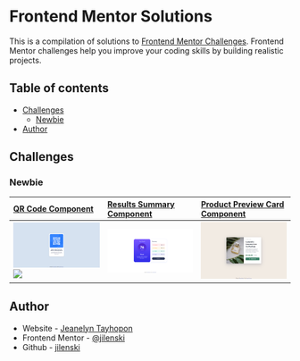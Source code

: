 # Frontend Mentor Solutions

This is a compilation of solutions to [Frontend Mentor Challenges](https://www.frontendmentor.io/challenges). Frontend Mentor challenges help you improve your coding skills by building realistic projects.

## Table of contents

- [Challenges](#challenges)
  - [Newbie](#newbie)
- [Author](#author)

## Challenges

### Newbie

| [QR Code Component](https://github.com/jilenski/frontend-mentor-solutions/tree/main/qr-code-component) | [Results Summary Component](https://github.com/jilenski/frontend-mentor-solutions/tree/main/results-summary-component) | [Product Preview Card Component](https://github.com/jilenski/frontend-mentor-solutions/tree/main/product-preview-card-component) |
| :----------------------------------------------------------------------------------------------------- | :--------------------------------------------------------------------------------------------------------------------- | :------------------------------------------------------------------------------------------------------------------------------- |
| [![](././qr-code-component/ss-web.jpg)![](./qr-code-component/)](./qr-code-component/index.html)       | [![](././results-summary-component/ss-desktop.png)](./results-summary-component/index.html)                            | [![](./product-preview-card-component/ss-desktop.png)](./product-preview-card-component/index.html)                              |

## Author

- Website - [Jeanelyn Tayhopon](https://jeanelyntayhopon.com/)
- Frontend Mentor - [@jilenski](https://www.frontendmentor.io/profile/jilenski)
- Github - [jilenski](https://github.com/jilenski)
